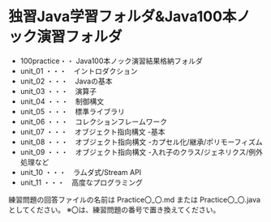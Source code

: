 # 独習Java学習フォルダ&Java100本ノック演習フォルダ
* 100practice・・ Java100本ノック演習結果格納フォルダ
* unit_01 ・・・　イントロダクション
* unit_02 ・・・　Javaの基本
* unit_03 ・・・　演算子
* unit_04 ・・・　制御構文
* unit_05 ・・・　標準ライブラリ
* unit_06 ・・・　コレクションフレームワーク
* unit_07 ・・・　オブジェクト指向構文 -基本
* unit_08 ・・・　オブジェクト指向構文 -カプセル化/継承/ポリモーフィズム
* unit_09 ・・・　オブジェクト指向構文 -入れ子のクラス/ジェネリクス/例外処理など
* unit_10 ・・・　ラムダ式/Stream API
* unit_11 ・・・　高度なプログラミング


練習問題の回答ファイルの名前は
Practice〇_〇.md
または
Practice〇_〇.java
としてください。
※〇は、練習問題の番号で置き換えてください。
